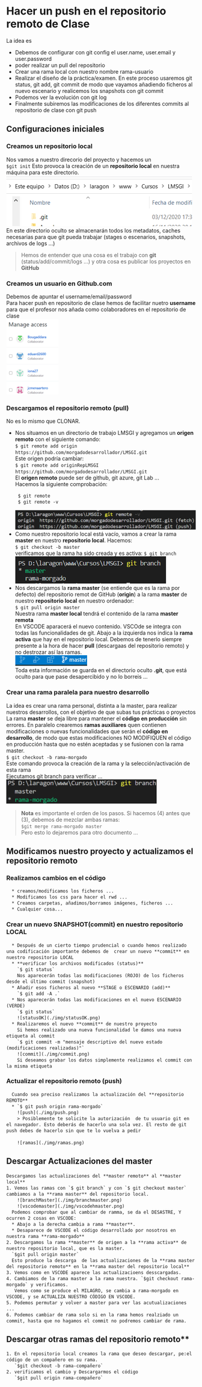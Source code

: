 # Hacer un push en el repositorio remoto de Clase
La idea es 
* Debemos de configurar con git config el user.name, user.email y user.password
* poder realizar un pull del repositorio
* Crear una rama local con nuestro nombre rama-usuario
* Realizar el diseño de la práctica/examen. En este proceso usaremos git status, git add, git commit de modo que vayamos añadiendo ficheros al nuevo escenario y realicemos los snapshots con git commit
* Podemos ver la evolución con git log
* Finalmente subiremos las modificaciones de los diferentes commits al repositorio de clase con git push
## Configuraciones iniciales
  ### Creamos un repositorio local
   Nos vamos a nuestro direcorio del proyecto y hacemos un  
   `$git init` Esto provoca la creación de un **repositorio local** en nuestra máquina para este directorio.
   ![gitinit](./img/gitinit.png)  
   En este directorio oculto se almacenarán todos los metadatos, caches necesarias para que git pueda trabajar (stages o escenarios, snapshots, archivos de logs ...)  
   > Hemos de entender que una cosa es el trabajo con **git** (status/add/commit/logs ...) y otra cosa es publicar los proyectos en **GitHub**  
  ### Creamos un usuario en Github.com 
   Debemos de apuntar el username/email/password  
   Para hacer push en repositorio de clase hemos de facilitar nuetro **username** para que el profesor nos añada como colaboradores en el repositorio de clase  
    ![colaboradores](./img/colaboradores.png)
  ### Descargamos el repositorio remoto (pull)  
   No es lo mismo que CLONAR. 
   * Nos situamos en un directorio de trabajo LMSGI y agregamos un **origen remoto** con el siguiente comando:  
   `$ git remote add origin https://github.com/morgadodesarrollador/LMSGI.git`  
   Este origen podría cambiar:  
   `$ git remote add originRepLMSGI https://github.com/morgadodesarrollador/LMSGI.git`  
   El  **origen remoto** puede ser de github, git azure, git Lab ...   
   Hacemos la siguiente comprobación:  
     ```
      $ git remote  
      $ git remote -v
     ``` 
     ![remote](./img/remote.png)
   * Como nuestro repositorio local está vacío, vamos a crear la rama **master** en nuestro **repositorio local**. Hacemos:  
    `$ git checkout -b master`  
    verificamos que la rama ha sido creada y es activa: 
     `$ git branch`  
      ![remote](./img/brachmaster.png)
   * Nos descargamos la **rama master** (se entiende que es la rama por defecto) del repositorio remot de GitHub (**origin**) a la rama **master** de nuestro **repositorio local** en nuestro ordenador:  
    `$ git pull origin master`  
    Nuestra rama **master local** tendrá el contenido de la rama **master remota**  
    En VSCODE aparacerá el nuevo contenido. VSCOde se integra con todas las funcionalidades de git. Abajo a la izquierda nos indica la **rama activa** que hay en el repositorio local. Debemos de tenerlo siempre presente a la hora de hacer **pull** (descargaas del repositorio remoto) y no destrozar así las ramas.  
    ![vscodemaster](./img/vscodemaster.png)  
    Toda esta información se guarda en el directorio oculto **.git**, que está oculto para que pase desapercibido y no lo borreis ...  
  ### Crear una rama paralela para nuestro desarrollo  
  La idea es crear una rama personal, distinta a la master, para realizar nuestros desarrollos, con el objetivo de que subas tus prácticas o proyectos  
  La rama **master** se deja libre para mantener el **código en producción** sin errores.
  En paralelo crearemos **ramas auxiliares** quen contienen modificaciones o nuevas funcionalidades que serán el **código en desarrollo**, de modo que estas modificaciones NO MODIFIQUEN el código en producción hasta que no estén aceptadas y se fusionen con la rama master.  
  `$ git checkout -b rama-morgado`  
  Este comando provoca la creación de la rama y la selección/activación de esta rama   
  Ejecutamos git branch para verificar ...  
  ![brach](./img/branh.png)  
  > **Nota** es importante el orden de los pasos. Si hacemos (4) antes que (3), debemos de mezclar ambas ramas:  
    `$git merge rama-morgado master`  
    Pero esto lo dejaremos para otro documento ...
## Modificamos nuestro proyecto y actualizamos el repositorio remoto 
   ### Realizamos cambios en el código  
      * creamos/modificamos los ficheros ...
      * Modificamos los css para hacer el rwd ...
      * Creamos carpetas, añadimos/borramos imágenes, ficheros ...
      * Cualquier cosa...
   ### Crear un nuevo SNAPSHOT(commit) en nuestro repositorio LOCAL
      * Después de un cierto tiempo prudencial o cuando hemos realizado una codificación importante debemos de  crear un nuevo **commit** en nuestro repositorio LOCAL  
      * **verificar los archivos modificados (status)**
        `$ git status`  
        Nos aparecerán todas las modificaciones (ROJO) de los ficheros desde el último commit (snapshot)  
      * Añadir esos ficheros al nuevo **STAGE o ESCENARIO (add)**  
        `$ git add -A .`
      * Nos aparecerán todas las modificaciones en el nuevo ESCENARIO (VERDE)  
        `$ git status`  
        ![statusOK](./img/statusOK.png)
      * Realizaremos el nuevo **commit** de nuestro proyecto
        Si hemos realizado una nueva funcionalidad le damos una nueva etiqueta al commit  
        `$ git commit -m "mensaje descriptivo del nuevo estado (modificaciones realizadas)"`    
        ![commit](./img/commit.png)  
        Si deseamos grabar los datos simplemente realizamos el commit con la misma etiqueta
   ### Actualizar el repositorio remoto (push)
      Cuando sea preciso realizamos la actualización del **repositorio REMOTO**  
      * `$ git push origin rama-morgado`  
        ![push](./img/push.png)  
        > Posiblemente te solicite la autorización  de tu usuario git en el navegador. Esto deberás de hacerlo una sola vez. El resto de git push debes de hacerlo sin que te lo vuelva a pedir   
        
        ![ramas](./img/ramas.png)  
## Descargar Actualizaciones del master 
    Descargamos las actualizaciones del **master remoto** al **master local**  
    1. Vemos las ramas con `$ git branch` y con `$ git checkout master` cambiamos a la **rama master** del repositorio local.  
        ![branchMaster](./img/branchmaster.png)  
        ![vscodemaster](./img/vscodehmaster.png)  
      Podemos comprobar que al cambiar de ramma, se da el DESASTRE, Y ocurren 2 cosas en VSCODE:  
      * Abajo a la derecha cambia a rama **master**.
      * Desaparece de VSCODE el código desarrollado por nosotros en nuestra rama **rama-morgado**
    2. Descargamos la rama **master** de origen a la **rama activa** de nuestro repositorio local, que es la master.  
      `$git pull origin master`  
      Esto produce la descarga  de las actualizaciones de la **rama master del repositorio remoto** en la **rama master del repositorio local**  
    3. Vemos como en VSCODE aparece las actualizacioens desscargadas. 
    4. Cambiamos de la rama master a la rama nuestra. `$git checkout rama-morgado` y verificamos.
       Vemos como se produce el MILAGRO, se cambia a rama-morgado en VSCODE, y se ACTUALIZA NUESTRO CÓDIGO EN VSCODE.
    5. Podemos permutar y volver a master para ver las acutualizaciones ...
    6. Podemos cambiar de rama solo si en la rama hemos realziado un commit, hasta que no hagamos el commit no podremos cambiar de rama.
## Descargar otras ramas del repositorio remoto** 
    1. En el repositorio local creamos la rama que deseo descargar, pe:el código de un compañero en su rama.  
       `$git checkout -b rama-compañero`  
    2. verificamos el cambio y Descargarmos el código
       `$git pull origin rama-compañero`